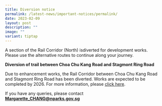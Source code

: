 ```yaml
---
title: Diversion notice
permalink: /latest-news/important-notices/permalink/
date: 2023-02-09
layout: post
description: ""
image: ""
variant: tiptap
---
```

<p>A section of the Rail Corridor (North) isdiverted for development works.
Please use the alternative routes to continue along your journey.</p>
<p><strong>Diversion of trail between Choa Chu Kang Road and Stagmont Ring Road</strong>
</p>
<p>Due to enhancement works, the Rail Corridor between Choa Chu Kang Road
and Stagmont Ring Road has been diverted. Works are expected to be completed
by 2026. For more information, please <a href="/files/RC%20Notices/17%20Feb%202023%20Diversion%20Notice%20for%20Rail%20Corridor.pdf" rel="noopener noreferrer nofollow" target="_blank">click here</a>.</p>
<p>If you have any queries, please contact <strong><a href="mailto:Margarette_CHANG@nparks.gov.sg" rel="noopener noreferrer nofollow" target="_blank">Margarette_CHANG@nparks.gov.sg</a> </strong>
</p>